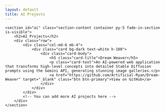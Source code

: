 ```yaml
---
layout: default
title: AI Projects
---
```

    <section id="ai" class="section-content container py-5 fade-in-section is-visible">
        <h2>AI Projects</h2>
        <div class="row">
            <div class="col-md-6 mb-4">
                <div class="card bg-dark text-white h-100">
                    <div class="card-body">
                        <h5 class="card-title">Dream Weaver</h5>
                        <p class="card-text">An AI-powered web application that transforms high-level concepts into detailed Stable Diffusion prompts using the Gemini API, generating stunning image galleries.</p>
                        <a href="https://github.com/Artificial-Ryan/Dream-Weaver" target="_blank" class="btn btn-primary">View on GitHub</a>
                    </div>
                </div>
            </div>
            <!-- You can add more AI projects here -->
        </div>
    </section>